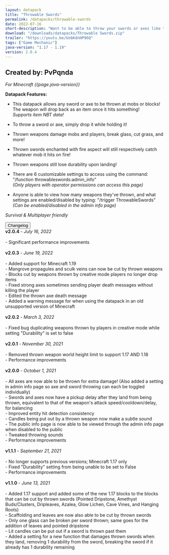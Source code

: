 ```yaml
---
layout: datapack
title: "Throwable Swords"
permalink: /datapacks/throwable-swords
date: 2022-07-16
short-description: "Want to be able to throw your swords or axes like tridents? Now you can."
download: "/downloads/datapacks/Throwable Swords.zip"
trailer: "https://youtu.be/UobKdnHP96Q"
tags: ["Game Mechanic"]
java-version: "1.17 - 1.19"
version: 2.0.4
---
```

Created by: PvPqnda
-
*For Minecraft {{page.java-version}}*

**Datapack Features:**

- This datapack allows any sword or axe to be thrown at mobs or blocks! The weapon will drop back as an item once it hits something!<br>
*Supports item NBT data!*

- To throw a sword or axe, simply drop it while holding it!

- Thrown weapons damage mobs and players, break glass, cut grass, and more!

- Thrown swords enchanted with fire aspect will still respectively catch whatever mob it hits on fire!

- Thrown weapons still lose durability upon landing!

- There are 6 customizable settings to access using the command:<br>
"/function throwableswords:admin_info"<br>
*(Only players with operator permissions can access this page)*

- Anyone is able to view how many weapons they've thrown, and what settings are enabled/disabled by typing: "/trigger ThrowableSwords"<br>
*(Can be enabled/disabled in the admin info page)*

*Survival & Multiplayer friendly*

<div id="accordion">
  <div class="card">
        <button class="card-header mb-0 btn btn-link text-decoration-none" data-toggle="collapse" data-target="#changelog" aria-expanded="false" aria-controls="changelog" id="changelogBtn">
           Changelog
        </button>
</div>

<div id="changelog" class="collapse" aria-labelledby="changelogBtn" data-parent="#accordion">
      <div class="card-body">
<b>v2.0.4</b> - <em>July 16, 2022</em><br>
<br>
- Significant performance improvements<br>
<br>
<b>v2.0.3</b> - <em>June 19, 2022</em><br>
<br>
- Added support for Minecraft 1.19<br>
- Mangrove propagules and sculk veins can now be cut by thrown weapons<br>
- Blocks cut by weapons thrown by creative mode players no longer drop items<br>
- Fixed strong axes sometimes sending player death messages without killing the player<br>
- Edited the thrown axe death message<br>
- Added a warning message for when using the datapack in an old unsupported version of Minecraft<br>
<br>
<b>v2.0.2</b> - <em>March 3, 2022</em><br>
<br>
- Fixed bug duplicating weapons thrown by players in creative mode while setting "Durability" is set to false<br>
<br>
<b>v2.0.1</b> - <em>November 30, 2021</em><br>
<br>
- Removed thrown weapon world height limit to support 1.17 AND 1.18<br>
- Performance improvements<br>
<br>
<b>v2.0.0</b> - <em>October 1, 2021</em><br>
<br>
- All axes are now able to be thrown for extra damage! (Also added a setting in admin info page so axe and sword throwing can each be toggled individually)<br>
- Swords and axes now have a pickup delay after they land from being thrown, equivalent to that of the weapon's attack speed/cooldown/delay, for balancing<br>
- Improved entity hit detection consistency<br>
- Candles being put out by a thrown weapon now make a subtle sound<br>
- The public info page is now able to be viewed through the admin info page when disabled to the public<br>
- Tweaked throwing sounds<br>
- Performance improvements<br>
<br>
<b>v1.1.1</b> - <em>September 21, 2021</em><br>
<br>
- No longer supports previous versions; Minecraft 1.17 only<br>
- Fixed "Durability" setting from being unable to be set to False<br>
- Performance improvements<br>
<br>
<b>v1.1.0</b> - <em>June 13, 2021</em><br>
<br>
- Added 1.17 support and added some of the new 1.17 blocks to the blocks that can be cut by thrown swords (Pointed Dripstone, Amethyst Buds/Clusters, Dripleaves, Azalea, Glow Lichen, Cave Vines, and Hanging Roots)<br>
- Scaffolding and leaves are now also able to be cut by thrown swords<br>
- Only one glass can be broken per sword thrown; same goes for the addition of leaves and pointed dripstone<br>
- Lit candles can be put out if a sword is thrown past them<br>
- Added a setting for a new function that damages thrown swords when they land, removing 1 durability from the sword, breaking the sword if it already has 1 durability remaining<br>
      </div>
    </div>
  </div>